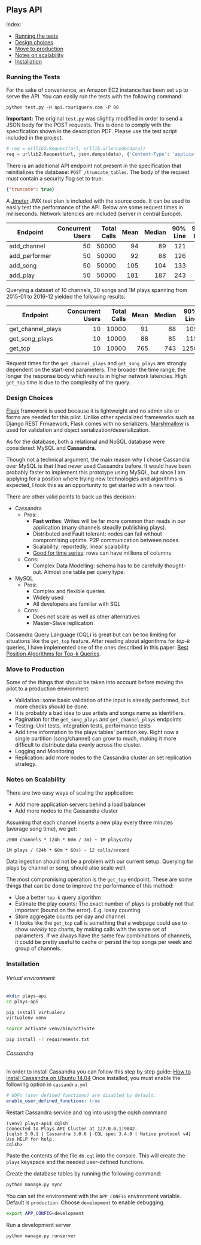 
## Plays API

Index:
- [Running the tests](#running-the-tests)
- [Design choices](#design-choices)
- [Move to production](#move-to-production)
- [Notes on scalability](#notes-on-scalability)
- [Installation](#installation)


### Running the Tests
For the sake of convenience, an Amazon EC2 instance has been set up to serve
the API. You can easily run the tests with the following command:
```
python test.py -H api.rxuriguera.com -P 80
```

**Important:** The original `test.py` was slightly modified in order to send a JSON body
for the POST requests. This is done to comply with the specification shown in the
description PDF. Please use the test script included in the project.

```python
# req = urllib2.Request(url, urllib.urlencode(data))
req = urllib2.Request(url, json.dumps(data), {'Content-Type': 'application/json'})
```

There is an additional API endpoint not present in the specification that
reinitializes the database: `POST /truncate_tables`.
The body of the request must contain a security flag set to true:

```json
{"truncate": true}
```

A [Jmeter](#) JMX test plan is included with the source code. It can be used to
easily test the performance of the API. Below are some request times in milliseconds.
Network latencies are included (server in central	Europe).

| Endpoint        | Concurrent Users | Total Calls |  Mean | Median | 90% Line | 95% Line |
|-----------------|--------:|------:|------:|-------:|---------:|---------:|
| add_channel     | 50      | 50000 |    94 |     89 |      121 |      134 |
| add_performer   | 50      | 50000 |    92 |     88 |      126 |      221 |
| add_song        | 50      | 50000 |   105 |    104 |      133 |      143 |
| add_play        | 50      | 50000 |   181 |    187 |      243 |      263 |

Querying a dataset of 10 channels, 30 songs and 1M plays spanning from 2015-01
to 2016-12 yielded the following results:

| Endpoint          | Concurrent Users | Total Calls |  Mean | Median | 90% Line | 95% Line |
|-------------------|--------:|------:|------:|-------:|---------:|---------:|
| get_channel_plays | 10      | 10000 |    91 |     88 |      109 |      121 |
| get_song_plays    | 10      | 10000 |    88 |     85 |      115 |      125 |
| get_top           | 10      | 10000 |   765 |    743 |     1250 |     1454 |

Request times for the `get_channel_plays` and `get_song_plays` are strongly
dependent on the start-end parameters. The broader the time range, the longer
the response body which results in higher network latencies. High `get_top`
time is due to the complexity of the query.


### Design Choices
[Flask](#http://flask.pocoo.org/) framework is used because
it is lightweight and no admin site or forms are needed for this pilot.
Unlike other specialized frameworks such as Django REST Frmaework, Flask comes
with no serializers. [Marshmallow](#https://marshmallow.readthedocs.io/en/latest/) is used for
validation and object serialization/deserialization.

As for the database, both a relational and NoSQL database were considered:
MySQL and **Cassandra**.

Though not a technical argument, the main reason why I chose
Cassandra over MySQL is that I had never used Cassandra before. It would
have been probably faster to implement this prototype using MySQL, but since I am applying
for a position where trying new technologies and algorithms is expected,
I took this as an opportunity to get started with a new tool.

There are other valid points to back up this decision:
- Cassandra
	- Pros:
		- **Fast writes**: Writes will be far more common than reads in our application (many channels steadily publishing plays).
		- Distributed and Fault tolerant: nodes can fail without
		  compromising uptime. P2P communication between nodes.
		- Scalability: reportedly, linear scalability
		- [Good for time series](#http://www.datastax.com/dev/blog/advanced-time-series-with-cassandra): rows can have millions of columns
	- Cons:
	 	- Complex Data Modelling: schema has to be carefully thought-out. Almost one table per query type.
- MySQL
	- Pros:
		- Complex and flexible queries
		- Widely used
		- All developers are familiar with SQL
	- Cons:
		- Does not scale as well as other alternatives
		- Master-Slave replication

Cassandra Query Language (CQL) is great but can be too limiting for situations
like the `get_top` feature.
After reading about algorithms for *top-k* queries, I have implemented one of the ones described in this
paper: [Best Position Algorithms for Top-k Queries](http://www-sop.inria.fr/members/Patrick.Valduriez/pmwiki/Patrick/uploads/Publications/AkbariniaBpaVLDB07.pdf).


### Move to Production
Some of the things that should be taken into account before moving the pilot to
a production environment:

- Validation: some basic validation of the input is already performed, but more
	checks should be done.
- It is probably a bad idea to use artists and songs name as identifiers.
- Pagination for the `get_song_plays` and  `get_channel_plays` endpoints
- Testing: Unit tests, integration tests, performance tests
- Add time information to the plays tables' partition key. Right now a single
  partition (song/channel) can grow to much, making it more difficult to
	distribute data evenly across the cluster.
- Logging and Monitoring
- Replication: add more nodes to the Cassandra cluster an set replication strategy.


### Notes on Scalability
There are two easy ways of scaling the application:
- Add more application servers behind a load balancer
- Add more nodes to the Cassandra cluster

Assuming that each channel inserts a new play every three minutes (average song time),
we get:
```
2000 channels * (24h * 60m / 3m) ~ 1M plays/day

1M plays / (24h * 60m * 60s) ~ 12 calls/second
```

Data ingestion should not be a problem with our current setup. Querying for plays
by channel or song, should also scale well.

The most compromising operation is the `get_top` endpoint. These are some things
that can be done to improve the performance of this method:
- Use a better `top-k` query algorithm
- Estimate the play counts: The exact number of plays is probably not that important (bound on the error). E.g. lossy counting
- Store aggregate counts per day and channel.
- It looks like the `get_top` call is something that a webpage could use to show
*weekly* top charts, by making calls with the same set of parameters. If
we always have the same few combinations of channels, it could be pretty
useful to cache or persist the top songs per week and group of channels.


### Installation
###### Virtual environment
```sh
mkdir plays-api
cd plays-api

pip install virtualenv
virtualenv venv

source activate venv/bin/activate

pip install -r requirements.txt
```

###### Cassandra
In order to install Cassandra you can follow this step by step guide:
[How to install Cassandra on Ubuntu 14.04](https://www.digitalocean.com/community/tutorials/how-to-install-cassandra-and-run-a-single-node-cluster-on-ubuntu-14-04)
Once installed, you must enable the following option in `cassandra.yml`
```yml
# UDFs (user defined functions) are disabled by default.
enable_user_defined_functions: true
```

Restart Cassandra service and log into using the cqlsh command
```
(venv) plays-api$ cqlsh
Connected to Plays API Cluster at 127.0.0.1:9042.
[cqlsh 5.0.1 | Cassandra 3.0.6 | CQL spec 3.4.0 | Native protocol v4]
Use HELP for help.
cqlsh>
```
Paste the contents of the file `db.cql` into the console. This will create the
`plays` keyspace and the needed user-defined functions.

Create the database tables by running the following command:
```sh
python manage.py sync
```

You can set the environment with the `APP_CONFIG` environment variable. Default
is `production`. Choose `development` to enable debugging.
```sh
export APP_CONFIG=development
```

Run a development server
```sh
python manage.py runserver
```
